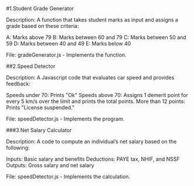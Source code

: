 #1.Student Grade Generator

Description:
A function that takes student marks as input and assigns a grade based on these criteria:

A: Marks above 79
B: Marks between 60 and 79
C: Marks between 50 and 59
D: Marks between 40 and 49
E: Marks below 40

File: gradeGenerator.js - Implements the function. 

##2.Speed Detector

Description:
A Javascript code that evaluates car speed and provides feedback:

Speeds under 70: Prints "Ok"
Speeds above 70: Assigns 1 demerit point for every 5 km/s over the limit and prints the total points.
More than 12 points: Prints "License suspended."

File: speedDetector.js - Implements the program.

###3.Net Salary Calculator

Description:
A code to compute an individual’s net salary based on the following:

Inputs: Basic salary and benefits
Deductions: PAYE tax, NHIF, and NSSF
Outputs: Gross salary and net salary

File: speedDetector.js - Implements the calculation.






